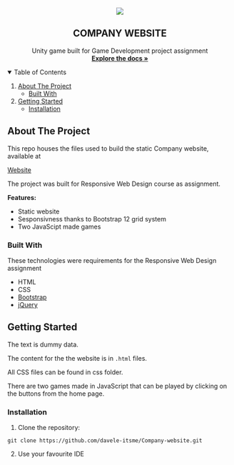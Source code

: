 <!-- INTRODUCTION -->
<br />
<p align="center">
    <img src="https://user-images.githubusercontent.com/42817904/116983945-fba1fa80-acca-11eb-9367-b227f0fec687.png"/>
  <h2 align="center">COMPANY WEBSITE</h2>
  <p align="center">
    Unity game built for Game Development project assignment 
    <br />
    <a href="https://github.com/othneildrew/Best-README-Template"><strong>Explore the docs »</strong></a>
    <br />
  </p>
</p>

<!-- TABLE OF CONTENTS -->
<details open="open">
  <summary>Table of Contents</summary>
  <ol>
    <li>
      <a href="#about-the-project">About The Project</a>
      <ul>
        <li><a href="#built-with">Built With</a></li>
      </ul>
    </li>
    <li>
      <a href="#getting-started">Getting Started</a>
      <ul>
        <li><a href="#installation">Installation</a></li>
      </ul>
    </li>
  </ol>
</details>

<!-- ABOUT THE PROJECT -->
## About The Project

This repo houses the files used to build the static Company website, available at 

[Website](https://davele-itsme.github.io/Company-website/)

The project was built for Responsive Web Design course as assignment.

<strong>Features:</strong>
* Static website
* Sesponsivness thanks to Bootstrap 12 grid system
* Two JavaScipt made games 

### Built With

These technologies were requirements for the Responsive Web Design assignment

* HTML
* CSS
* [Bootstrap](https://getbootstrap.com/)
* [jQuery](https://jquery.com/)

<!-- GETTING STARTED -->
## Getting Started

The text is dummy data. 

The content for the the website is in `.html` files.

All CSS files can be found in css folder.

There are two games made in JavaScript that can be played by clicking on the buttons from the home page.

### Installation

1. Clone the repository:
```
git clone https://github.com/davele-itsme/Company-website.git
```
2. Use your favourite IDE

